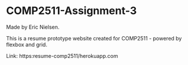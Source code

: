 # COMP2511-Assignment-3

Made by Eric Nielsen.

This is a resume prototype website created for COMP2511 - powered by flexbox and grid.

Link: https:resume-comp2511/herokuapp.com
